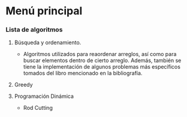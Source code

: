 # Menú principal

### Lista de algoritmos

1. Búsqueda y ordenamiento.
    * Algoritmos utilizados para reaordenar arreglos, así como para buscar elementos dentro de cierto arreglo.
    Además, también se tiene la implementación de algunos problemas más específicos tomados del 
    libro mencionado en la bibliografía.

2. Greedy

3. Programación Dinámica
    * Rod Cutting